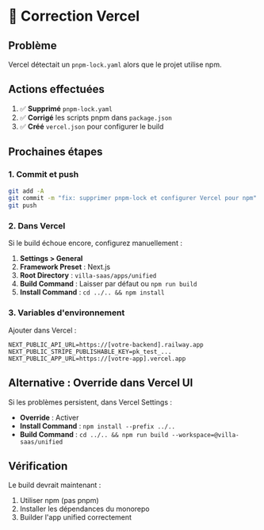 # 🔧 Correction Vercel

## Problème
Vercel détectait un `pnpm-lock.yaml` alors que le projet utilise npm.

## Actions effectuées

1. ✅ **Supprimé** `pnpm-lock.yaml`
2. ✅ **Corrigé** les scripts pnpm dans `package.json`
3. ✅ **Créé** `vercel.json` pour configurer le build

## Prochaines étapes

### 1. Commit et push
```bash
git add -A
git commit -m "fix: supprimer pnpm-lock et configurer Vercel pour npm"
git push
```

### 2. Dans Vercel

Si le build échoue encore, configurez manuellement :

1. **Settings > General**
2. **Framework Preset** : Next.js
3. **Root Directory** : `villa-saas/apps/unified`
4. **Build Command** : Laisser par défaut ou `npm run build`
5. **Install Command** : `cd ../.. && npm install`

### 3. Variables d'environnement

Ajouter dans Vercel :
```env
NEXT_PUBLIC_API_URL=https://[votre-backend].railway.app
NEXT_PUBLIC_STRIPE_PUBLISHABLE_KEY=pk_test_...
NEXT_PUBLIC_APP_URL=https://[votre-app].vercel.app
```

## Alternative : Override dans Vercel UI

Si les problèmes persistent, dans Vercel Settings :
- **Override** : Activer
- **Install Command** : `npm install --prefix ../..`
- **Build Command** : `cd ../.. && npm run build --workspace=@villa-saas/unified`

## Vérification

Le build devrait maintenant :
1. Utiliser npm (pas pnpm)
2. Installer les dépendances du monorepo
3. Builder l'app unified correctement